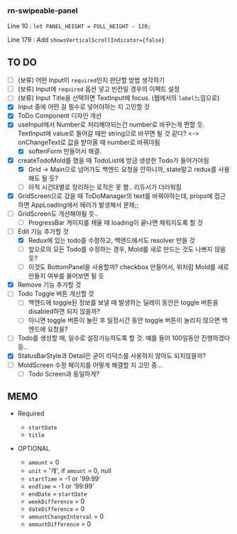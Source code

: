 ### rn-swipeable-panel

Line 10 : `let PANEL_HEIGHT = FULL_HEIGHT - 120;`

Line 179 : Add `showsVerticalScrollIndicator={false}`

## TO DO

- [ ] (보류) 어떤 Input이 `required`인지 판단할 방법 생각하기
- [ ] (보류) Input에 `required` 옵션 넣고 빈칸일 경우의 이펙트 설정
- [ ] (보류) Input Title을 선택하면 TextInput에 focus. (웹에서의 `label`느낌으로)
- [x] Input 중에 어떤 걸 필수로 넣어야하는 지 고민할 것
- [x] ToDo Component 디자인 개선
- [x] useInput에서 Number로 처리해야되는건 number로 바꾸는게 편할 듯. TextInput에 value로 들어갈 때만 string으로 바꾸면 될 것 같다? <-> onChangeText로 값을 받아올 때 number로 바꿔야됨
  - [x] softenForm 만들어서 해결.
- [x] createTodoMold를 했을 때 TodoList에 방금 생성한 Todo가 들어가야됨
  - [x] Grid -> Main으로 넘어가도 백엔드 요청을 안하니까, state말고 redux를 사용해도 될 듯?
  - [ ] 아직 시간대별로 정리하는 로직은 못 짬.. 리듀서가 더러워짐
- [x] GridScreen으로 갔을 때 ToDoManager의 text를 바꿔야하는데, props에 접근하면 AppLoading에서 에러가 발생해서 문제;;
- [ ] GridScreen도 개선해야될 듯..
  - [ ] ProgressBar 게이지를 채울 때 loading이 끝나면 채워지도록 할 것
- [ ] Edit 기능 추가할 것
  - [x] Redux에 있는 todo를 수정하고, 백엔드에서도 resolver 만들 것 
  - [ ] 앞으로의 모든 Todo를 수정하는 경우, Mold를 새로 만드는 것도 나쁘지 않을듯?
  - [ ] 이것도 BottomPanel을 사용할까? checkbox 만들어서, 위처럼 Mold를 새로 만들지 여부를 물어보면 될 듯
- [x] Remove 기능 추가할 것
- [ ] Todo Toggle 버튼 개선할 것
  - [ ] 백엔드에 toggle된 정보를 보낼 때 발생하는 딜레이 동안은 toggle 버튼을 disabled하면 되지 않을까?
  - [ ] 아니면 toggle 버튼이 눌린 후 일정시간 동안 toggle 버튼이 눌리지 않으면 백엔드에 요청을?
- [ ] Todo를 생성할 때, 일수로 설정가능하도록 할 것. 예를 들어 100일동안 진행하겠다 등..
- [x] StatusBarStyle과 Detail은 굳이 리덕스를 사용하지 않아도 되지않을까?
- [ ] MoldScreen 수정 페이지를 어떻게 해결할 지 고민 중...
  - [ ] Todo Screen과 동일하게?

## MEMO

- Required

  - `startDate`
  - `title`

- OPTIONAL
  - `amount` = 0
  - `unit` = '개', if `amount` = 0, null
  - `startTime` = -1 or '99:99'
  - `endTime` = -1 or '99:99'
  - `endDate` = `startDate`
  - `weekDifference` = 0
  - `dateDifference` = 0
  - `amountChangeInterval` = 0
  - `amountDifference` = 0
